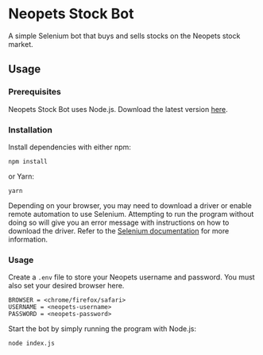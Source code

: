 # Neopets Stock Bot

A simple Selenium bot that buys and sells stocks on the Neopets stock market.

## Usage

### Prerequisites

Neopets Stock Bot uses Node.js. Download the latest version [here](https://nodejs.org/).

### Installation

Install dependencies with either npm:

```
npm install
```

or Yarn:

```
yarn
```

Depending on your browser, you may need to download a driver or enable remote automation to use Selenium. Attempting to run the program without doing so will give you an error message with instructions on how to download the driver. Refer to the [Selenium documentation](https://docs.seleniumhq.org/docs/03_webdriver.jsp#selenium-webdriver-s-drivers) for more information.

### Usage

Create a `.env` file to store your Neopets username and password. You must also set your desired browser here.

```
BROWSER = <chrome/firefox/safari>
USERNAME = <neopets-username>
PASSWORD = <neopets-password>
```

Start the bot by simply running the program with Node.js:

```
node index.js
```
